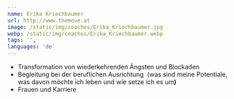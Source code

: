 ```yaml
---
name: Erika Kriechbaumer
url: http://www.themove.at
image: /static/img/coaches/Erika_Kriechbaumer.jpg
webp: /static/img/coaches/Erika_Kriechbaumer.webp
tags: '',
languages: 'de'
---
```


<ul><li>Transformation von wiederkehrenden Ängsten und Blockaden<strong>&nbsp;</strong></li><li>Begleitung bei der beruflichen Ausrichtung&nbsp; (was sind meine Potentiale, was davon möchte ich leben und wie setze ich es um<strong>)</strong></li><li>Frauen und Karriere</li></ul>